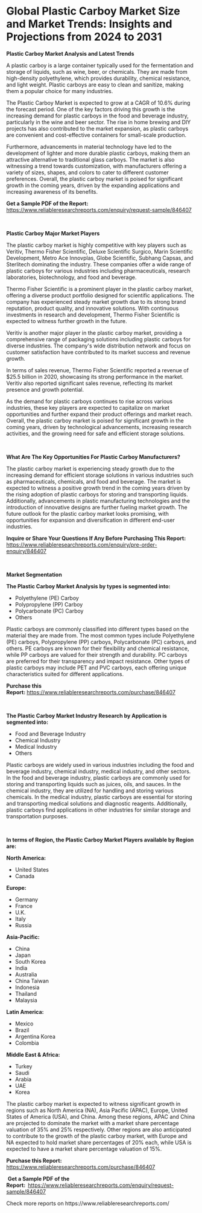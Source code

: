 <p><h1>Global Plastic Carboy Market Size and Market Trends: Insights and Projections from 2024 to 2031</h1></p><p><strong>Plastic Carboy Market Analysis and Latest Trends</strong></p>
<p><p>A plastic carboy is a large container typically used for the fermentation and storage of liquids, such as wine, beer, or chemicals. They are made from high-density polyethylene, which provides durability, chemical resistance, and light weight. Plastic carboys are easy to clean and sanitize, making them a popular choice for many industries.</p><p>The Plastic Carboy Market is expected to grow at a CAGR of 10.6% during the forecast period. One of the key factors driving this growth is the increasing demand for plastic carboys in the food and beverage industry, particularly in the wine and beer sector. The rise in home brewing and DIY projects has also contributed to the market expansion, as plastic carboys are convenient and cost-effective containers for small-scale production.</p><p>Furthermore, advancements in material technology have led to the development of lighter and more durable plastic carboys, making them an attractive alternative to traditional glass carboys. The market is also witnessing a trend towards customization, with manufacturers offering a variety of sizes, shapes, and colors to cater to different customer preferences. Overall, the plastic carboy market is poised for significant growth in the coming years, driven by the expanding applications and increasing awareness of its benefits.</p></p>
<p><strong>Get a Sample PDF of the Report:&nbsp;</strong> <a href="https://www.reliableresearchreports.com/enquiry/request-sample/846407">https://www.reliableresearchreports.com/enquiry/request-sample/846407</a></p>
<p>&nbsp;</p>
<p><strong>Plastic Carboy Major Market Players</strong></p>
<p><p>The plastic carboy market is highly competitive with key players such as Veritiv, Thermo Fisher Scientific, Deluxe Scientific Surgico, Marin Scientific Development, Metro Ace Innovplas, Globe Scientific, Subhang Capsas, and Sterlitech dominating the industry. These companies offer a wide range of plastic carboys for various industries including pharmaceuticals, research laboratories, biotechnology, and food and beverage.</p><p>Thermo Fisher Scientific is a prominent player in the plastic carboy market, offering a diverse product portfolio designed for scientific applications. The company has experienced steady market growth due to its strong brand reputation, product quality, and innovative solutions. With continuous investments in research and development, Thermo Fisher Scientific is expected to witness further growth in the future.</p><p>Veritiv is another major player in the plastic carboy market, providing a comprehensive range of packaging solutions including plastic carboys for diverse industries. The company's wide distribution network and focus on customer satisfaction have contributed to its market success and revenue growth.</p><p>In terms of sales revenue, Thermo Fisher Scientific reported a revenue of $25.5 billion in 2020, showcasing its strong performance in the market. Veritiv also reported significant sales revenue, reflecting its market presence and growth potential.</p><p>As the demand for plastic carboys continues to rise across various industries, these key players are expected to capitalize on market opportunities and further expand their product offerings and market reach. Overall, the plastic carboy market is poised for significant growth in the coming years, driven by technological advancements, increasing research activities, and the growing need for safe and efficient storage solutions.</p></p>
<p>&nbsp;</p>
<p><strong>What Are The Key Opportunities For Plastic Carboy Manufacturers?</strong></p>
<p><p>The plastic carboy market is experiencing steady growth due to the increasing demand for efficient storage solutions in various industries such as pharmaceuticals, chemicals, and food and beverage. The market is expected to witness a positive growth trend in the coming years driven by the rising adoption of plastic carboys for storing and transporting liquids. Additionally, advancements in plastic manufacturing technologies and the introduction of innovative designs are further fueling market growth. The future outlook for the plastic carboy market looks promising, with opportunities for expansion and diversification in different end-user industries.</p></p>
<p><strong>Inquire or Share Your Questions If Any Before Purchasing This Report:</strong> <a href="https://www.reliableresearchreports.com/enquiry/pre-order-enquiry/846407">https://www.reliableresearchreports.com/enquiry/pre-order-enquiry/846407</a></p>
<p>&nbsp;</p>
<p><strong>Market Segmentation</strong></p>
<p><strong>The Plastic Carboy Market Analysis by types is segmented into:</strong></p>
<p><ul><li>Polyethylene (PE) Carboy</li><li>Polypropylene (PP) Carboy</li><li>Polycarbonate (PC) Carboy</li><li>Others</li></ul></p>
<p><p>Plastic carboys are commonly classified into different types based on the material they are made from. The most common types include Polyethylene (PE) carboys, Polypropylene (PP) carboys, Polycarbonate (PC) carboys, and others. PE carboys are known for their flexibility and chemical resistance, while PP carboys are valued for their strength and durability. PC carboys are preferred for their transparency and impact resistance. Other types of plastic carboys may include PET and PVC carboys, each offering unique characteristics suited for different applications.</p></p>
<p><strong>Purchase this Report:&nbsp;</strong><a href="https://www.reliableresearchreports.com/purchase/846407">https://www.reliableresearchreports.com/purchase/846407</a></p>
<p>&nbsp;</p>
<p><strong>The Plastic Carboy Market Industry Research by Application is segmented into:</strong></p>
<p><ul><li>Food and Beverage Industry</li><li>Chemical Industry</li><li>Medical Industry</li><li>Others</li></ul></p>
<p><p>Plastic carboys are widely used in various industries including the food and beverage industry, chemical industry, medical industry, and other sectors. In the food and beverage industry, plastic carboys are commonly used for storing and transporting liquids such as juices, oils, and sauces. In the chemical industry, they are utilized for handling and storing various chemicals. In the medical industry, plastic carboys are essential for storing and transporting medical solutions and diagnostic reagents. Additionally, plastic carboys find applications in other industries for similar storage and transportation purposes.</p></p>
<p>&nbsp;</p>
<p><strong>In terms of Region, the Plastic Carboy Market Players available by Region are:</strong></p>
<p>
    <p> <strong> North America: </strong>
        <ul>
            <li>United States</li>
            <li>Canada</li>
        </ul>
        </p> 
    <p> <strong> Europe: </strong>
        <ul>
            <li>Germany</li>
            <li>France</li>
            <li>U.K.</li>
            <li>Italy</li>
            <li>Russia</li>
        </ul>
        </p> 
    <p> <strong> Asia-Pacific: </strong>
        <ul>
            <li>China</li>
            <li>Japan</li>
            <li>South Korea</li>
            <li>India</li>
            <li>Australia</li>
            <li>China Taiwan</li>
            <li>Indonesia</li>
            <li>Thailand</li>
            <li>Malaysia</li>
        </ul>
        </p> 
    <p> <strong> Latin America: </strong>
        <ul>
            <li>Mexico</li>
            <li>Brazil</li>
            <li>Argentina Korea</li>
            <li>Colombia</li>
        </ul>
        </p> 
    <p> <strong> Middle East & Africa: </strong>
        <ul>
            <li>Turkey</li>
            <li>Saudi</li>
            <li>Arabia</li>
            <li>UAE</li>
            <li>Korea</li>
        </ul>
    </p>
    </p>
<p><p>The plastic carboy market is expected to witness significant growth in regions such as North America (NA), Asia Pacific (APAC), Europe, United States of America (USA), and China. Among these regions, APAC and China are projected to dominate the market with a market share percentage valuation of 35% and 25% respectively. Other regions are also anticipated to contribute to the growth of the plastic carboy market, with Europe and NA expected to hold market share percentages of 20% each, while USA is expected to have a market share percentage valuation of 15%.</p></p>
<p><strong>Purchase this Report: </strong><a href="https://www.reliableresearchreports.com/purchase/846407">https://www.reliableresearchreports.com/purchase/846407</a></p>
<p>&nbsp;<strong>Get a Sample PDF of the Report:&nbsp;&nbsp;</strong><a href="https://www.reliableresearchreports.com/enquiry/request-sample/846407">https://www.reliableresearchreports.com/enquiry/request-sample/846407</a></p>
<p><strong></strong></p>
<p>Check more reports on https://www.reliableresearchreports.com/</p>